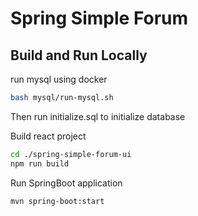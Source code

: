 # Spring Simple Forum

## Build and Run Locally
run mysql using docker
```bash
bash mysql/run-mysql.sh
```
Then run initialize.sql to initialize database

Build react project
```bash
cd ./spring-simple-forum-ui
npm run build
```
Run SpringBoot application
```bash
mvn spring-boot:start
```

